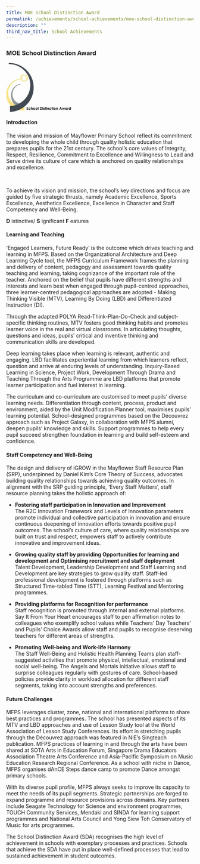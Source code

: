```yaml
---
title: MOE School Distinction Award
permalink: /achievements/school-achievements/moe-school-distinction-award/
description: ""
third_nav_title: School Achievements
---
```

### **MOE School Distinction Award**

<img src="/images/sch%20achievement%201.jpg" 
     style="width:35%" align=left>
		 
<br clear="left">		 
		 
#### **Introduction**
The vision and mission of Mayflower Primary School reflect its commitment to developing the whole child through quality holistic education that prepares pupils for the 21st century. The school’s core values of Integrity, Respect, Resilience, Commitment to Excellence and Willingness to Lead and Serve drive its culture of care which is anchored on quality relationships and excellence.

<br clear="left">

To achieve its vision and mission, the school’s key directions and focus are guided by five strategic thrusts, namely Academic Excellence, Sports Excellence, Aesthetics Excellence, Excellence in Character and Staff Competency and Well-Being.

**D** istinctive/ **S** ignificant **F** eatures

#### **Learning and Teaching**
‘Engaged Learners, Future Ready’ is the outcome which drives teaching and learning in MFPS. Based on the Organizational Architecture and Deep Learning Cycle tool, the MFPS Curriculum Framework frames the planning and delivery of content, pedagogy and assessment towards quality teaching and learning, taking cognizance of the important role of the teacher.  Anchored on the belief that pupils have different strengths and interests and learn best when engaged through pupil-centred approaches, three learner-centred pedagogical approaches are adopted - Making Thinking Visible (MTV), Learning By Doing (LBD) and Differentiated Instruction (DI).

Through the adapted POLYA Read-Think-Plan-Do-Check and subject-specific thinking routines, MTV fosters good thinking habits and promotes learner voice in the real and virtual classrooms. In articulating thoughts, questions and ideas, pupils’ critical and inventive thinking and communication skills are developed.

Deep learning takes place when learning is relevant, authentic and engaging.  LBD facilitates experiential learning from which learners reflect, question and arrive at enduring levels of understanding. Inquiry-Based Learning in Science, Project Work, Development Through Drama and Teaching Through the Arts Programme are LBD platforms that promote learner participation and fuel interest in learning.

The curriculum and co-curriculum are customised to meet pupils’ diverse learning needs. Differentiation through content, process, product and environment, aided by the Unit Modification Planner tool, maximises pupils’ learning potential.  School-designed programmes based on the Découvrez approach such as Project Galaxy, in collaboration with MFPS alumni, deepen pupils’ knowledge and skills.  Support programmes to help every pupil succeed strengthen foundation in learning and build self-esteem and confidence.

#### **Staff Competency and Well-Being**
The design and delivery of iGROW in the Mayflower Staff Resource Plan (SRP), underpinned by Daniel Kim’s Core Theory of Success, advocates building quality relationships towards achieving quality outcomes. In alignment with the SRP guiding principle, ‘Every Staff Matters’, staff resource planning takes the holistic approach of:

* **Fostering staff participation in Innovation and Improvement**<br>
The R2C Innovation Framework and Levels of Innovation parameters promote individual and collective participation in innovation and ensure continuous deepening of innovation efforts towards positive pupil outcomes. The school’s culture of care, where quality relationships are built on trust and respect, empowers staff to actively contribute innovative and improvement ideas.

* **Growing quality staff by providing Opportunities for learning and development and Optimising recruitment and staff deployment**<br>
Talent Development, Leadership Development and Staff Learning and Development are key strategies to grow quality staff. Staff-led professional development is fostered through platforms such as Structured Time-tabled Time (STT), Learning Festival and Mentoring programmes.

* **Providing platforms for Recognition for performance**<br>
Staff recognition is promoted through internal and external platforms. Say It From Your Heart encourages staff to pen affirmation notes to colleagues who exemplify school values while Teachers’ Day Teachers’ and Pupils’ Choice Awards allow staff and pupils to recognise deserving teachers for different areas of strengths.

* **Promoting Well-being and Work-life Harmony**<br>
The Staff Well-Being and Holistic Health Planning Teams plan staff-suggested activities that promote physical, intellectual, emotional and social well-being. The Angels and Mortals initiative allows staff to surprise colleagues regularly with gestures of care. School-based policies provide clarity in workload allocation for different staff segments, taking into account strengths and preferences.

#### **Future Challenges**
MFPS leverages cluster, zone, national and international platforms to share best practices and programmes. The school has presented aspects of its MTV and LBD approaches and use of Lesson Study tool at the World Association of Lesson Study Conferences. Its effort in stretching pupils through the Découvrez approach was featured in NIE’s Singteach publication. MFPS practices of learning in and through the arts have been shared at SOTA Arts in Education Forum, Singapore Drama Educators Association Theatre Arts Conference and Asia-Pacific Symposium on Music Education Research Regional Conference.  As a school with niche in Dance, MFPS organises dAnCE Steps dance camp to promote Dance amongst primary schools.

With its diverse pupil profile, MFPS always seeks to improve its capacity to meet the needs of its pupil segments. Strategic partnerships are forged to expand programme and resource provisions across domains. Key partners include Seagate Technology for Science and environment programmes, TOUCH Community Services, Mendaki and SINDA for learning support programmes and National Arts Council and Yong Siew Toh Conservatory of Music for arts programmes. 

The School Distinction Award (SDA) recognises the high level of achievement in schools with exemplary processes and practices. Schools that achieve the SDA have put in place well-defined processes that lead to sustained achievement in student outcomes.		 